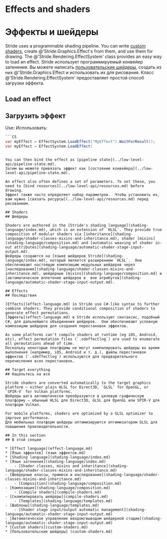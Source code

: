 # Effects and shaders
# Эффекты и шейдеры

Stride uses a programmable shading pipeline. You can write [custom shaders](custom-shaders.md), create @'Stride.Graphics.Effect's from them, and use them for drawing. The @'Stride.Rendering.EffectSystem' class provides an easy way to load an effect.
Stride использует программируемый конвейер затенения.  Вы можете написать [пользовательские шейдеры](custom-shaders.md), создать из них @'Stride.Graphics.Effect и использовать их для рисования.  Класс @'Stride.Rendering.EffectSystem' предоставляет простой способ загрузки эффекта.

## Load an effect
## Загрузить эффект

Use:
Использовать:

```cs
```CS
var myEffect = EffectSystem.LoadEffect("MyEffect").WaitForResult();
var myEffect = EffectSystem.LoadEffect(
```
```

You can then bind the effect as [pipeline state](../low-level-api/pipeline-state.md).
Затем вы можете привязать эффект как [состояние конвейера](../low-level-api/pipeline-state.md).

An effect also often defines a set of parameters. To set these, you need to [bind resources](../low-level-api/resources.md) before drawing.
Эффект также часто определяет набор параметров.  Чтобы установить их, вам нужно [связать ресурсы](../low-level-api/resources.md) перед рисованием.

## Shaders
## Шейдеры

Shaders are authored in the [Stride's shading language](shading-language/index.md), which is an extension of `HLSL`. They provide true composition of modular shaders via [inheritance](shading-language/shader-classes-mixins-and-inheritance.md), shader [mixins](shading-language/composition.md) and [automatic weaving of shader in-out attributes](shading-language/automatic-shader-stage-input-output.md).
Шейдеры создаются на [языке шейдеров Stride](shading-language/index.md), который является расширением `HLSL`.  Они обеспечивают настоящую композицию модульных шейдеров через [наследование](shading-language/shader-classes-mixins-and-inheritance.md), шейдерные [mixins](shading-language/composition.md) и [автоматическое вплетение шейдеров в  вне атрибутов](shading-language/automatic-shader-stage-input-output.md).

## Effects
## Последствия

[Effects](effect-language.md) in Stride use C#-like syntax to further combine shaders. They provide conditional composition of shaders to generate effect permutations.
[Эффекты](effect-language.md) в Stride используют синтаксис, подобный C#, для дальнейшего объединения шейдеров.  Они обеспечивают условную композицию шейдеров для создания перестановок эффектов.

As some platforms can't compile shaders at runtime (eg iOS, Android, etc), effect permutation files (`.sdeffectlog`) are used to enumerate all permutations ahead of time.
Поскольку некоторые платформы не могут компилировать шейдеры во время выполнения (например, iOS, Android и т. д.), файлы перестановок эффектов (`.sdeffectlog`) используются для предварительного перечисления всех перестановок.

## Target everything
## Нацельтесь на все

Stride shaders are converted automatically to the target graphics platform — either plain HLSL for Direct3D, `GLSL` for OpenGL, or `SPIR-V` for Vulkan platforms.
Шейдеры шага автоматически преобразуются в целевую графическую платформу — обычный HLSL для Direct3D, GLSL для OpenGL или SPIR-V для платформ Vulkan.

For mobile platforms, shaders are optimized by a GLSL optimizer to improve performance.
Для мобильных платформ шейдеры оптимизируются оптимизатором GLSL для повышения производительности.

## In this section
## В этой секции

* [Effect language](effect-language.md)
* [Язык эффектов] (язык эффектов.md)
* [Shading language](shading-language/index.md)
* [Язык затенения](shading-language/index.md)
    - [Shader classes, mixins and inheritance](shading-language/shader-classes-mixins-and-inheritance.md)
- [Шейдерные классы, примеси и наследование](shading-language/shader-classes-mixins-and-inheritance.md)
    - [Composition](shading-language/composition.md)
- [Композиция](shading-language/composition.md)
    - [Compile shaders](compile-shaders.md)
- [Скомпилировать шейдеры](compile-shaders.md)
    - [Templates](shading-language/templates.md)
- [Шаблоны](shading-language/templates.md)
    - [Shader stage input/output automatic management](shading-language/automatic-shader-stage-input-output.md)
- [Автоматическое управление вводом/выводом шейдерной стадии](shading-language/automatic-shader-stage-input-output.md)
* [Custom shaders](custom-shaders.md)
* [Пользовательские шейдеры] (custom-shaders.md)
